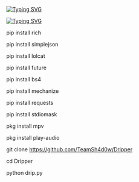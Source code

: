 
<a href="https://git.io/typing-svg"><img src="https://readme-typing-svg.demolab.com?font=Hack&pause=1000&color=259F497E&multiline=true&width=435&lines=We+are+shadow%2C+Together+we+learn+%2C;shadow+all+noobs+together%2C;There+is+no+pro%2C+all+are+noob+%2C;So+stop+the+mouth+making+you+motherfucker" alt="Typing SVG" /></a>




[![Typing SVG](https://readme-typing-svg.demolab.com?font=Hack&pause=1000&color=259F497E&multiline=true&width=435&lines=We+are+shadow%2C+Together+we+learn+%2C;shadow+all+noobs+together%2C;There+is+no+pro%2C+all+are+noob+%2C;So+stop+the+mouth+making+you+motherfucker)](https://git.io/typing-svg)


pip install rich 

pip install simplejson 

pip install lolcat 

pip install future 

pip install bs4 

pip install mechanize  


pip install requests  

pip install stdiomask  

pkg install mpv 

pkg install play-audio 

git clone https://github.com/TeamSh4d0w/Dripper 

cd Dripper 

python drip.py
